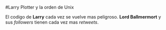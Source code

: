 #Larry Plotter y la orden de Unix

El codigo de **Larry** cada vez se vuelve mas peligroso.
**Lord Ballmermort** y sus *followers* tienen cada vez mas *retweets*.